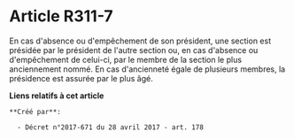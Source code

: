# Article R311-7

En cas d'absence ou d'empêchement de son président, une section est présidée par le président de l'autre section ou, en cas
d'absence ou d'empêchement de celui-ci, par le membre de la section le plus anciennement nommé. En cas d'ancienneté égale de
plusieurs membres, la présidence est assurée par le plus âgé.

**Liens relatifs à cet article**

	**Créé par**:

	  - Décret n°2017-671 du 28 avril 2017 - art. 178

